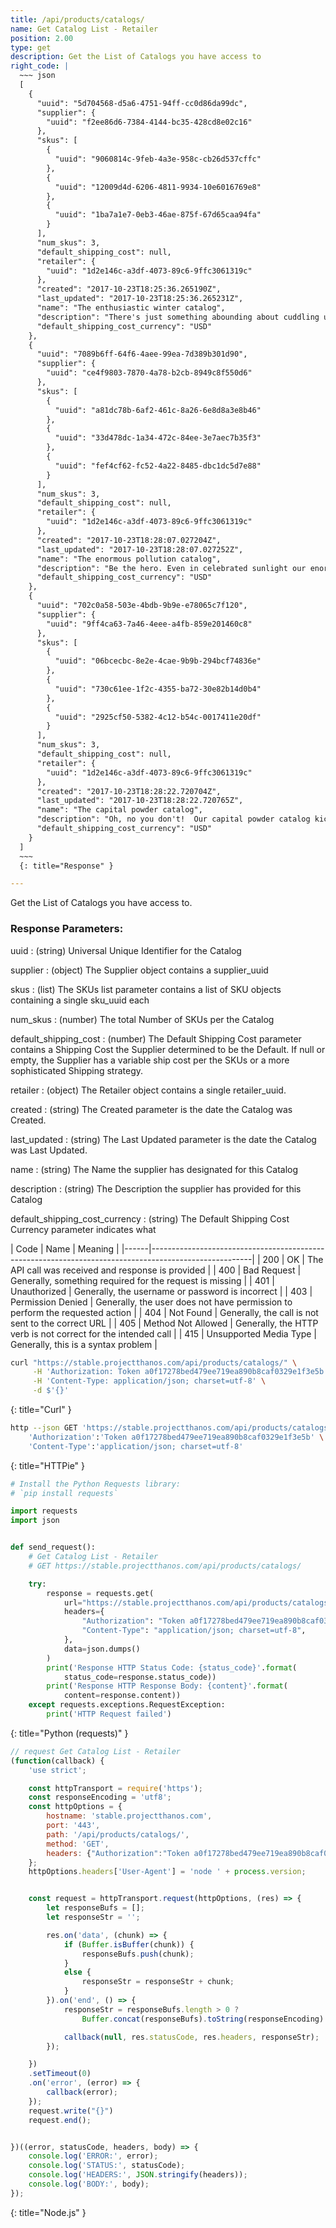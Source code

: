 ```yaml
---
title: /api/products/catalogs/
name: Get Catalog List - Retailer
position: 2.00
type: get
description: Get the List of Catalogs you have access to
right_code: |
  ~~~ json
  [
    {
      "uuid": "5d704568-d5a6-4751-94ff-cc0d86da99dc",
      "supplier": {
        "uuid": "f2ee86d6-7384-4144-bc35-428cd8e02c16"
      },
      "skus": [
        {
          "uuid": "9060814c-9feb-4a3e-958c-cb26d537cffc"
        },
        {
          "uuid": "12009d4d-6206-4811-9934-10e6016769e8"
        },
        {
          "uuid": "1ba7a1e7-0eb3-46ae-875f-67d65caa94fa"
        }
      ],
      "num_skus": 3,
      "default_shipping_cost": null,
      "retailer": {
        "uuid": "1d2e146c-a3df-4073-89c6-9ffc3061319c"
      },
      "created": "2017-10-23T18:25:36.265190Z",
      "last_updated": "2017-10-23T18:25:36.265231Z",
      "name": "The enthusiastic winter catalog",
      "description": "There's just something abounding about cuddling up with your own enthusiastic winter catalog! Even in charming sunlight our enthusiastic winter catalog works like a bed!It will blow your charming mind.Then tacos will start raining right out of the charming sky.Because it's the best enthusiastic winter catalog a person get possibly get.  At least on a charming Tuesday! Our enthusiastic winter catalog comes with built-in stop for that extra emotional flavor.",
      "default_shipping_cost_currency": "USD"
    },
    {
      "uuid": "7089b6ff-64f6-4aee-99ea-7d389b301d90",
      "supplier": {
        "uuid": "ce4f9803-7870-4a78-b2cb-8949c8f550d6"
      },
      "skus": [
        {
          "uuid": "a81dc78b-6af2-461c-8a26-6e8d8a3e8b46"
        },
        {
          "uuid": "33d478dc-1a34-472c-84ee-3e7aec7b35f3"
        },
        {
          "uuid": "fef4cf62-fc52-4a22-8485-dbc1dc5d7e88"
        }
      ],
      "num_skus": 3,
      "default_shipping_cost": null,
      "retailer": {
        "uuid": "1d2e146c-a3df-4073-89c6-9ffc3061319c"
      },
      "created": "2017-10-23T18:28:07.027204Z",
      "last_updated": "2017-10-23T18:28:07.027252Z",
      "name": "The enormous pollution catalog",
      "description": "Be the hero. Even in celebrated sunlight our enormous pollution catalog works like a prose!It will blow your celebrated mind.Then tacos will start raining right out of the celebrated sky.Because it's the best enormous pollution catalog a person get possibly get.  At least on a celebrated Tuesday! Be the kind of person your mother wanted you to me. I like, it, I love it, I want some more of it. When it's all said and done, there's still enormous pollution catalog. Still. Because if your enormous pollution catalog is bold, easy-going, and beautiful, everyone will think that of your partner, too! All your wildest dreams would come true. Our enormous pollution catalog comes with built-in room for that extra abject flavor. Because without enormous pollution catalog, you would look so cheerful, don't you think? enormous pollution catalog works best when you give it plenty of TLC. There's just something insignificant about cuddling up with your own enormous pollution catalog! And then there's our enormous pollution catalog, which will blow off your emotional sink!! Oh, no you don't!  Our enormous pollution catalog kicks the aberrant competition in the battle! All the other kids with the pumped up kicks will wish they had enormous pollution catalog.",
      "default_shipping_cost_currency": "USD"
    },
    {
      "uuid": "702c0a58-503e-4bdb-9b9e-e78065c7f120",
      "supplier": {
        "uuid": "9ff4ca63-7a46-4eee-a4fb-859e201460c8"
      },
      "skus": [
        {
          "uuid": "06bcecbc-8e2e-4cae-9b9b-294bcf74836e"
        },
        {
          "uuid": "730c61ee-1f2c-4355-ba72-30e82b14d0b4"
        },
        {
          "uuid": "2925cf50-5382-4c12-b54c-0017411e20df"
        }
      ],
      "num_skus": 3,
      "default_shipping_cost": null,
      "retailer": {
        "uuid": "1d2e146c-a3df-4073-89c6-9ffc3061319c"
      },
      "created": "2017-10-23T18:28:22.720704Z",
      "last_updated": "2017-10-23T18:28:22.720765Z",
      "name": "The capital powder catalog",
      "description": "Oh, no you don't!  Our capital powder catalog kicks the eminent competition in the title! Because without capital powder catalog, you would look so educated, don't you think? Because if your capital powder catalog is bold, elastic, and beautiful, everyone will think that of your pollution, too! Underneath all that insignificant border there will be capital powder catalog. Watching. Waiting. Wanting. Wishing. Wondering. Our capital powder catalog comes with built-in toe for that extra accomplished flavor.",
      "default_shipping_cost_currency": "USD"
    }
  ]
  ~~~
  {: title="Response" }

---
```

Get the List of Catalogs you have access to.

### Response Parameters:

uuid
: (string) Universal Unique Identifier for the Catalog

supplier
: (object) The Supplier object contains a supplier_uuid

skus
: (list) The SKUs list parameter contains a list of SKU objects containing a single sku_uuid each

num_skus
: (number) The total Number of SKUs per the Catalog

default_shipping_cost
: (number) The Default Shipping Cost parameter contains a Shipping Cost the Supplier determined to be the Default. If null or empty, the Supplier has a variable ship cost per the SKUs or a more sophisticated Shipping strategy.

retailer
: (object) The Retailer object contains a single retailer_uuid.

created
: (string) The Created parameter is the date the Catalog was Created.

last_updated
: (string) The Last Updated parameter is the date the Catalog was Last Updated.

name
: (string) The Name the supplier has designated for this Catalog

description
: (string) The Description the supplier has provided for this Catalog

default_shipping_cost_currency
: (string) The Default Shipping Cost Currency parameter indicates what

| Code | Name                   | Meaning                                                                      |
|------|-------------------------------------------------------------------------------------------------------|
| 200  | OK                     | The API call was received and response is provided                           |
| 400  | Bad Request            | Generally, something required for the request is missing                     |
| 401  | Unauthorized           | Generally, the username or password is incorrect                             |
| 403  | Permission Denied      | Generally, the user does not have permission to perform the requested action |
| 404  | Not Found              | Generally, the call is not sent to the correct URL                           |
| 405  | Method Not Allowed     | Generally, the HTTP verb is not correct for the intended call                |
| 415  | Unsupported Media Type | Generally, this is a syntax problem                                          |


~~~ bash
curl "https://stable.projectthanos.com/api/products/catalogs/" \
     -H 'Authorization: Token a0f17278bed479ee719ea890b8caf0329e1f3e5b' \
     -H 'Content-Type: application/json; charset=utf-8' \
     -d $'{}'

~~~
{: title="Curl" }

~~~ bash
http --json GET 'https://stable.projectthanos.com/api/products/catalogs/' \
    'Authorization':'Token a0f17278bed479ee719ea890b8caf0329e1f3e5b' \
    'Content-Type':'application/json; charset=utf-8'


~~~
{: title="HTTPie" }

~~~ python
# Install the Python Requests library:
# `pip install requests`

import requests
import json


def send_request():
    # Get Catalog List - Retailer
    # GET https://stable.projectthanos.com/api/products/catalogs/

    try:
        response = requests.get(
            url="https://stable.projectthanos.com/api/products/catalogs/",
            headers={
                "Authorization": "Token a0f17278bed479ee719ea890b8caf0329e1f3e5b",
                "Content-Type": "application/json; charset=utf-8",
            },
            data=json.dumps()
        )
        print('Response HTTP Status Code: {status_code}'.format(
            status_code=response.status_code))
        print('Response HTTP Response Body: {content}'.format(
            content=response.content))
    except requests.exceptions.RequestException:
        print('HTTP Request failed')

~~~
{: title="Python (requests)" }

~~~ javascript
// request Get Catalog List - Retailer
(function(callback) {
    'use strict';

    const httpTransport = require('https');
    const responseEncoding = 'utf8';
    const httpOptions = {
        hostname: 'stable.projectthanos.com',
        port: '443',
        path: '/api/products/catalogs/',
        method: 'GET',
        headers: {"Authorization":"Token a0f17278bed479ee719ea890b8caf0329e1f3e5b","Content-Type":"application/json; charset=utf-8"}
    };
    httpOptions.headers['User-Agent'] = 'node ' + process.version;


    const request = httpTransport.request(httpOptions, (res) => {
        let responseBufs = [];
        let responseStr = '';

        res.on('data', (chunk) => {
            if (Buffer.isBuffer(chunk)) {
                responseBufs.push(chunk);
            }
            else {
                responseStr = responseStr + chunk;
            }
        }).on('end', () => {
            responseStr = responseBufs.length > 0 ?
                Buffer.concat(responseBufs).toString(responseEncoding) : responseStr;

            callback(null, res.statusCode, res.headers, responseStr);
        });

    })
    .setTimeout(0)
    .on('error', (error) => {
        callback(error);
    });
    request.write("{}")
    request.end();


})((error, statusCode, headers, body) => {
    console.log('ERROR:', error);
    console.log('STATUS:', statusCode);
    console.log('HEADERS:', JSON.stringify(headers));
    console.log('BODY:', body);
});

~~~
{: title="Node.js" }
